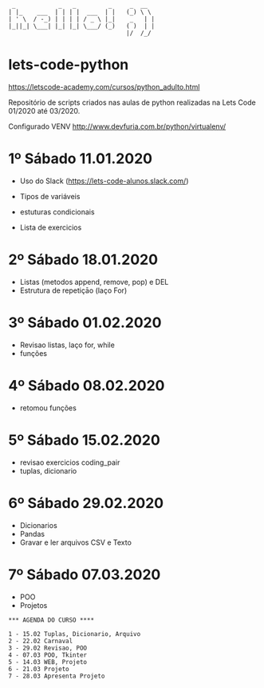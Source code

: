 ```
 _            _   _         _     _  __  
| |_    ___  | | | |  ___  | |   (_) \ \ 
| ' \  / -_) | | | | / _ \ |_|    _   | |
|_||_| \___| |_| |_| \___/ (_)   ( )  | |
                                 |/  /_/ 
```

# lets-code-python
https://letscode-academy.com/cursos/python_adulto.html

Repositório de scripts criados nas aulas de python realizadas na Lets Code 01/2020 até 03/2020.

Configurado VENV 
http://www.devfuria.com.br/python/virtualenv/


# 1º Sábado 11.01.2020

- Uso do Slack (https://lets-code-alunos.slack.com/)

- Tipos de variáveis 
- estuturas condicionais
- Lista de exercicios

# 2º Sábado 18.01.2020

- Listas (metodos append, remove, pop) e DEL 
- Estrutura de repetiçāo (laço For)

# 3º Sábado 01.02.2020
- Revisao listas, laço for, while
- funções

# 4º Sábado 08.02.2020
-  retomou funções

# 5º Sábado 15.02.2020
- revisao exercicios coding_pair
- tuplas, dicionario

# 6º Sábado 29.02.2020 
- Dicionarios
- Pandas
- Gravar e ler arquivos CSV e Texto

# 7º Sábado 07.03.2020
- POO
- Projetos


```
*** AGENDA DO CURSO ****

1 - 15.02 Tuplas, Dicionario, Arquivo
2 - 22.02 Carnaval
3 - 29.02 Revisao, POO
4 - 07.03 POO, Tkinter
5 - 14.03 WEB, Projeto
6 - 21.03 Projeto
7 - 28.03 Apresenta Projeto
```
